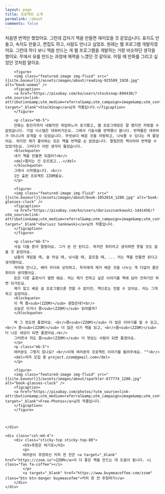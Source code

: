 ```yaml
---
layout: page
title: 프로젝트 소개
permalink: /about
comments: false
---
```


<div class="row justify-content-between">
    <div class="col-md-8 pr-5">
        <p class="mb-5">
        처음엔 번역만 했었어요. 그런데 갑자기 책을 만들면 재미있을 것 같았습니다. 표지도 만들고, 속지도 만들고, 편집도 하고, 사람도 만나고 싶었죠. 원래는 웹 프로그램 개발자였어요. 그런데 하다 보니 책을 만드는 게 웹 프로그램을 개발하는 거랑 비슷하단 생각을 했어요. 무에서 유를 만드는 과정에 매력을 느꼈던 것 같아요. 어릴 때 만화를 그리고 싶었던 것처럼 말이죠.
        </p>

        <figure>        
        <img class="featured-image img-fluid" src="{{site.baseurl}}/assets/images/about/reading-925589_1920.jpg" alt="book-woman" />
        <figcaption>
        <a href="https://pixabay.com/ko/users/stocksnap-894430/?utm_source=link-attribution&amp;utm_medium=referral&amp;utm_campaign=image&amp;utm_content=925589" target="_blank">StockSnap</a>님의 작품입니다.</figcaption>
        </figure>
        
        <p class="mb-5">
        만화는 동인지까지 내봤지만 취업하느라 포기했고, 웹 프로그래밍은 잘 했지만 자랑할 수 없었습니다. 기업 시스템은 대외비거든요. 그래서 기술서를 번역했나 봅니다. 번역물은 대외비가 아니니까 공개할 수 있었습니다. 무엇보다 배운 것을 자랑하고, 나눠줄 수 있다는 게 좋았어요. 하지만 제가 좋아하는 모든 책을 번역할 순 없었습니다. 팔릴만한 책이어야 번역할 수 있었거든요. 그러다가 이런 생각이 들었습니다.
        <blockquote>
        내가 책을 만들면 되잖아?<br/>
        <del>팔리는 건 모르겠고...</del>
        </blockquote>
        그래서 시작했습니다. <br/>
        1인 출판 프로젝트 ZZOM을요.
        </p>

        <figure>        
        <img class="featured-image img-fluid" src="{{site.baseurl}}/assets/images/about/book-1052014_1280.jpg" alt="book-glasses-clock" />
        <figcaption>
        <a href="https://pixabay.com/ko/users/dariuszsankowski-1441456/?utm_source=link-attribution&amp;utm_medium=referral&amp;utm_campaign=image&amp;utm_content=1052014" target="_blank">Dariusz Sankowski</a>님의 작품입니다.
        </figcaption>
        </figure>

        <p class="mb-5">
        사실 다들 뜯어 말렸어요. 그거 돈 안 된다고. 하지만 취미라고 생각하면 못할 것도 없을 것 같았어요. 
        남들이 게임할 때, 술 마실 때, 낚시할 때, 골프칠 때, ... 저는 책을 만들면 된다고 생각했어요. 
        저자와 만나고, 베타 리더와 상의하고, 독자에게 제가 배운 것을 나누는 게 더없이 좋은 취미라 생각했어요. 
        돈은 다른 출판사가 벌면 돼요. 저는 제가 전하고 싶은 이야기를 책에 담아 전하기만 하면 되거든요. 
        제가 알고 배운 걸 프로그램으론 전할 수 없지만, 책으로는 전할 수 있어요. 저는 그게 하고 싶었어요.
        <blockquote>
        이 책 쫌<sub>(ZZOM)</sub> 괜찮은데?<br/>
        오늘은 이거나 쫌<sub>(ZZOM)</sub> 읽어볼까?
        </blockquote>

        딱 그 정도면 좋겠어요. <br/>쫌<sub>(ZZOM)</sub> 더 많은 이야기를 할 수 있고,<br/> 쫌<sub>(ZZOM)</sub> 더 많은 이가 책을 읽고, <br/>쫌<sub>(ZZOM)</sub> 더 나은 세상이 되면 좋겠어요.<br/>
        그러면서 저도 쫌<sub>(ZZOM)</sub> 더 멋있는 사람이 되면 좋겠어요.
        </p>
        <p class="mb-5">
        여러분도 그렇지 않나요? <br/>이제 여러분의 프로젝트 이야기를 들려주세요. ^^<br/>
        <del>저자 모집 중 project.zzom@gmail.com</del>
        </p>

        <figure>        
        <img class="featured-image img-fluid" src="{{site.baseurl}}/assets/images/about/sparkler-677774_1280.jpg" alt="book-glasses-clock" />
        <figcaption>
        <a href="https://pixabay.com/photos/?utm_source=link-attribution&amp;utm_medium=referral&amp;utm_campaign=image&amp;utm_content=677774" target="_blank">Free-Photos</a>님의 작품입니다.
        </figcaption>
        </figure>



    </div>

    <div class="col-md-4">
        <div class="sticky-top sticky-top-80">
            <h5>후원은 여기로</h5>
            <p>
            여러분이 후원하신 커피 한 잔은 <a target="_blank" href="https://zzom.io">ZZOM</a>이 더 좋은 책을 만드는 데 도움이 됩니다. <i class="fas fa-coffee"></i>
            </p>
            <a target="_blank" href="https://www.buymeacoffee.com/zzom" class="btn btn-danger buymeacofee">커피 한 잔 후원하기</a> 
        </div>
    </div>
</div>